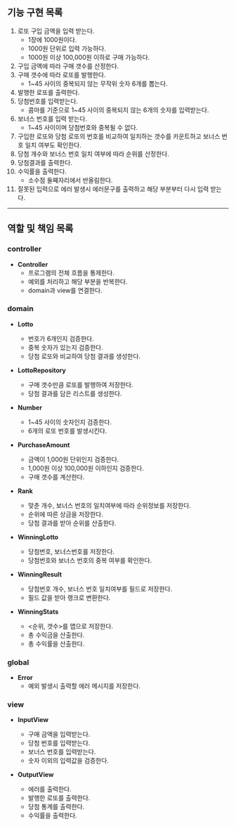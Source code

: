 ## 기능 구현 목록

1. 로또 구입 금액을 입력 받는다.
    - 1장에 1000원이다.
    - 1000원 단위로 입력 가능하다.
    - 1000원 이상 100,000원 이하로 구매 가능하다.
2. 구입 금액에 따라 구매 갯수를 산정한다.
3. 구매 갯수에 따라 로또를 발행한다.
    - 1~45 사이의 중복되지 않는 무작위 숫자 6개를 뽑는다.
4. 발행한 로또를 출력한다.
5. 당첨번호를 입력받는다.
    - 콤마를 기준으로 1~45 사이의 중복되지 않는 6개의 숫자를 입력받는다.
6. 보너스 번호를 입력 받는다.
    - 1~45 사이이며 당첨번호와 중복될 수 없다.
7. 구입한 로또와 당첨 로또의 번호를 비교하여 일치하는 갯수를 카운트하고 보너스 번호 일치 여부도 확인한다.
8. 당첨 개수와 보너스 번호 일치 여부에 따라 순위를 산정한다.
9. 당첨결과를 출력한다.
10. 수익률을 출력한다.
    - 소수점 둘째자리에서 반올림한다.
11. 잘못된 입력으로 에러 발생시 에러문구를 출력하고 해당 부분부터 다시 입력 받는다.

***

## 역할 및 책임 목록

### controller

- **Controller**
    - 프로그램의 전체 흐름을 통제한다.
    - 예외를 처리하고 해당 부분을 반복한다.
    - domain과 view를 연결한다.

### domain

- **Lotto**
    - 번호가 6개인지 검증한다.
    - 중복 숫자가 있는지 검증한다.
    - 당첨 로또와 비교하여 당첨 결과를 생성한다.

- **LottoRepository**
    - 구매 갯수만큼 로또를 발행하여 저장한다.
    - 당첨 결과를 담은 리스트를 생성한다.

- **Number**
    - 1~45 사이의 숫자인지 검증한다.
    - 6개의 로또 번호를 발생시킨다.

- **PurchaseAmount**
    - 금액이 1,000원 단위인지 검증한다.
    - 1,000원 이상 100,000원 이하인지 검증한다.
    - 구매 갯수를 계산한다.

- **Rank**
    - 맞춘 개수, 보너스 번호의 일치여부에 따라 순위정보를 저장한다.
    - 순위에 따른 상금을 저장한다.
    - 당첨 결과를 받아 순위를 산출한다.

- **WinningLotto**
    - 당첨번호, 보너스번호를 저장한다.
    - 당첨번호와 보너스 번호의 중복 여부를 확인한다.

- **WinningResult**
    - 당첨번호 개수, 보너스 번호 일치여부를 필드로 저장한다.
    - 필드 값을 받아 랭크로 변환한다.

- **WinningStats**
    - <순위, 갯수>를 맵으로 저장한다.
    - 총 수익금을 산출한다.
    - 총 수익률을 산출한다.

### global

- **Error**
    - 예외 발생시 출력할 에러 메시지를 저장한다.

### view

- **InputView**
    - 구매 금액을 입력받는다.
    - 당첨 번호를 입력받는다.
    - 보너스 번호를 입력받는다.
    - 숫자 이외의 입력값을 검증한다.

- **OutputView**
    - 에러를 출력한다.
    - 발행한 로또를 출력한다.
    - 당첨 통계를 출력한다.
    - 수익률을 출력한다.